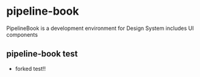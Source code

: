 # pipeline-book


PipelineBook is a development environment for Design System includes UI components


## pipeline-book test

- forked test!!